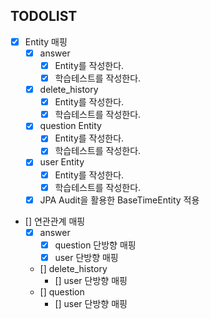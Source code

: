## TODOLIST
- [x] Entity 매핑
  - [x] answer
      - [x] Entity를 작성한다.
      - [x] 학습테스트를 작성한다.
  - [x] delete_history 
      - [x] Entity를 작성한다.
      - [x] 학습테스트를 작성한다.
  - [x] question Entity
      - [x] Entity를 작성한다.
      - [x] 학습테스트를 작성한다.
  - [x] user Entity
      - [x] Entity를 작성한다.
      - [x] 학습테스트를 작성한다.
  - [x] JPA Audit을 활용한 BaseTimeEntity 적용
- [] 연관관계 매핑
  - [x] answer
    - [x] question 단방향 매핑
    - [x] user 단방향 매핑
  - [] delete_history
    - [] user 단방향 매핑
  - [] question
    - [] user 단방향 매핑